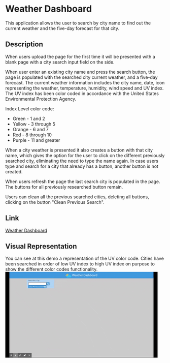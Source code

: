 # Weather Dashboard
This application allows the user to search by city name to find out the current weather and the five-day forecast for that city.

## Description
When users upload the page for the first time it will be presented with a blank page with a city search input field on the side.

When user enter an existing city name and press the search button, the page is populated with the searched city current weather, and a five-day forecast. The current weather information includes the city name, date, icon representing the weather, temperature, humidity, wind speed and UV index. The UV index has been color coded in accordance with the United States Environmental Protection Agency.

Index Level color code:
* Green - 1 and 2
* Yellow - 3 through 5
* Orange - 6 and 7
* Red - 8 through 10
* Purple - 11 and greater

When a city weather is presented it also creates a button with that city name, which gives the option for the user to click on the different previously searched city, eliminating the need to type the name again. In case users type and search for a city that already has a button, another button is not created.

When users refresh the page the last search city is populated in the page. The buttons for all previously researched button remain.

Users can clean all the previous searched cities, deleting all buttons, clicking on the button "Clean Previous Search".

## Link
[Weather Dashboard](https://mimila-85.github.io/06-Homework-Weather-Dashboard/)

## Visual Representation
You can see at this demo a representation of the UV color code. Cities have been searched in order of low UV index to high UV index on purpose to show the different color codes functionality.
![Weather Dashboard Demo](https://github.com/Mimila-85/06-Homework-Weather-Dashboard/blob/master/assets/images/weatherDashboard.gif)
